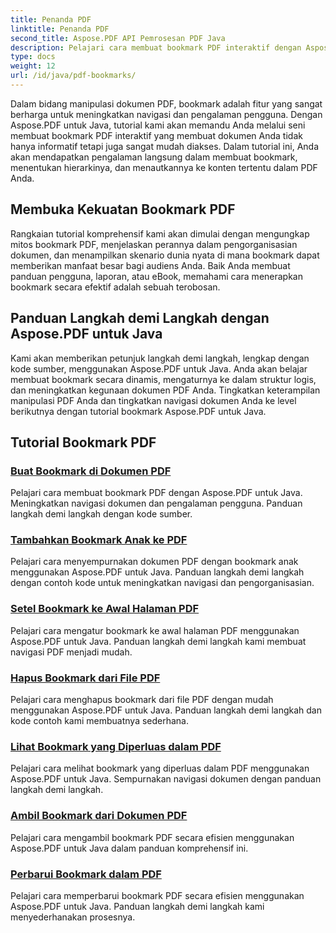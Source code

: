 ```yaml
---
title: Penanda PDF
linktitle: Penanda PDF
second_title: Aspose.PDF API Pemrosesan PDF Java
description: Pelajari cara membuat bookmark PDF interaktif dengan Aspose.PDF untuk Java. Tingkatkan navigasi dokumen dan pengalaman pengguna.
type: docs
weight: 12
url: /id/java/pdf-bookmarks/
---
```


Dalam bidang manipulasi dokumen PDF, bookmark adalah fitur yang sangat berharga untuk meningkatkan navigasi dan pengalaman pengguna. Dengan Aspose.PDF untuk Java, tutorial kami akan memandu Anda melalui seni membuat bookmark PDF interaktif yang membuat dokumen Anda tidak hanya informatif tetapi juga sangat mudah diakses. Dalam tutorial ini, Anda akan mendapatkan pengalaman langsung dalam membuat bookmark, menentukan hierarkinya, dan menautkannya ke konten tertentu dalam PDF Anda.

## Membuka Kekuatan Bookmark PDF

Rangkaian tutorial komprehensif kami akan dimulai dengan mengungkap mitos bookmark PDF, menjelaskan perannya dalam pengorganisasian dokumen, dan menampilkan skenario dunia nyata di mana bookmark dapat memberikan manfaat besar bagi audiens Anda. Baik Anda membuat panduan pengguna, laporan, atau eBook, memahami cara menerapkan bookmark secara efektif adalah sebuah terobosan.

## Panduan Langkah demi Langkah dengan Aspose.PDF untuk Java

Kami akan memberikan petunjuk langkah demi langkah, lengkap dengan kode sumber, menggunakan Aspose.PDF untuk Java. Anda akan belajar membuat bookmark secara dinamis, mengaturnya ke dalam struktur logis, dan meningkatkan kegunaan dokumen PDF Anda. Tingkatkan keterampilan manipulasi PDF Anda dan tingkatkan navigasi dokumen Anda ke level berikutnya dengan tutorial bookmark Aspose.PDF untuk Java.
## Tutorial Bookmark PDF
### [Buat Bookmark di Dokumen PDF](./create-bookmarks-pdf-documents/)
Pelajari cara membuat bookmark PDF dengan Aspose.PDF untuk Java. Meningkatkan navigasi dokumen dan pengalaman pengguna. Panduan langkah demi langkah dengan kode sumber.
### [Tambahkan Bookmark Anak ke PDF](./add-child-bookmarks-pdfs/)
Pelajari cara menyempurnakan dokumen PDF dengan bookmark anak menggunakan Aspose.PDF untuk Java. Panduan langkah demi langkah dengan contoh kode untuk meningkatkan navigasi dan pengorganisasian.
### [Setel Bookmark ke Awal Halaman PDF](./set-bookmark-start-pdf-page/)
Pelajari cara mengatur bookmark ke awal halaman PDF menggunakan Aspose.PDF untuk Java. Panduan langkah demi langkah kami membuat navigasi PDF menjadi mudah.
### [Hapus Bookmark dari File PDF](./delete-bookmarks-pdf-files/)
Pelajari cara menghapus bookmark dari file PDF dengan mudah menggunakan Aspose.PDF untuk Java. Panduan langkah demi langkah dan kode contoh kami membuatnya sederhana.
### [Lihat Bookmark yang Diperluas dalam PDF](./view-expanded-bookmarks-pdfs/)
Pelajari cara melihat bookmark yang diperluas dalam PDF menggunakan Aspose.PDF untuk Java. Sempurnakan navigasi dokumen dengan panduan langkah demi langkah.
### [Ambil Bookmark dari Dokumen PDF](./retrieve-bookmarks-pdf-documents/)
Pelajari cara mengambil bookmark PDF secara efisien menggunakan Aspose.PDF untuk Java dalam panduan komprehensif ini.
### [Perbarui Bookmark dalam PDF](./update-bookmarks-pdfs/)
Pelajari cara memperbarui bookmark PDF secara efisien menggunakan Aspose.PDF untuk Java. Panduan langkah demi langkah kami menyederhanakan prosesnya.